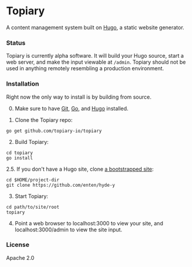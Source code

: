 # Topiary

A content management system built on [Hugo](github.com/spf13/hugo), a static website generator.

### Status

Topiary is currently alpha software. It will build your Hugo source, start a web server, and make the input viewable at `/admin`. Topiary should not be used in anything remotely resembling a production environment.

### Installation

Right now the only way to install is by building from source.

0. Make sure to have [Git](https://git-scm.com/downloads), [Go](https://golang.org/dl/), and [Hugo](http://gohugo.io/overview/installing/) installed.

1. Clone the Topiary repo:
```
go get github.com/topiary-io/topiary
```

2. Build Topiary:
```
cd topiary
go install
```

2.5. If you don't have a Hugo site, clone [a bootstrapped site](https://github.com/enten/hyde-y):
```
cd $HOME/project-dir
git clone https://github.com/enten/hyde-y
```

3. Start Topiary:
```
cd path/to/site/root
topiary
```

4. Point a web browser to localhost:3000 to view your site, and localhost:3000/admin to view the site input.

### License
Apache 2.0

